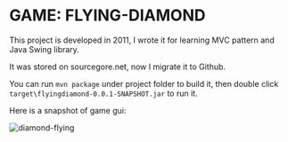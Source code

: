 # GAME: FLYING-DIAMOND

This project is developed in 2011, I wrote it for learning MVC pattern and Java Swing library.

It was stored on sourcegore.net, now I migrate it to Github.

You can run `mvn package` under project folder to build it, then double click `target\flyingdiamond-0.0.1-SNAPSHOT.jar` to run it.

Here is a snapshot of game gui:

![diamond-flying](https://user-images.githubusercontent.com/5539582/99905808-23e60000-2d0e-11eb-8949-e53f0e6ebf19.png)
